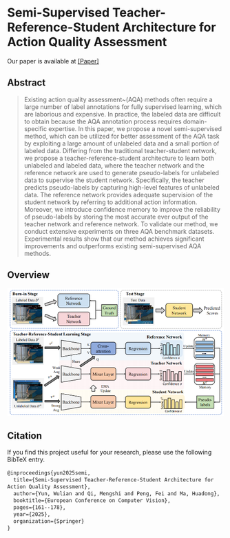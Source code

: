 #  Semi-Supervised Teacher-Reference-Student Architecture for Action Quality Assessment

Our paper is available at [[Paper]](https://arxiv.org/pdf/2303.12332](https://www.ecva.net/papers/eccv_2024/papers_ECCV/papers/09402.pdf))

## Abstract
 
>Existing action quality assessment~(AQA) methods often require a large number of label annotations for fully supervised learning, which are laborious and expensive. In practice, the labeled data are difficult to obtain because the AQA annotation process requires domain-specific expertise. In this paper, we propose a novel semi-supervised method, which can be utilized for better assessment of the AQA task by exploiting a large amount of unlabeled data and a small portion of labeled data. Differing from the traditional teacher-student network, we propose a teacher-reference-student architecture to learn both unlabeled and labeled data, where the teacher network and the reference network are used to generate pseudo-labels for unlabeled data to supervise the student network. Specifically, the teacher predicts pseudo-labels by capturing high-level features of unlabeled data. The reference network provides adequate supervision of the student network by referring to additional action information. Moreover, we introduce confidence memory to improve the reliability of pseudo-labels by storing the most accurate ever output of the teacher network and reference network. To validate our method, we conduct extensive experiments on three AQA benchmark datasets. Experimental results show that our method achieves significant improvements and outperforms existing semi-supervised AQA methods.

## Overview

![img](img/model.png)
 

## Citation
 
If you find this project useful for your research, please use the following BibTeX entry.

```
@inproceedings{yun2025semi,
  title={Semi-Supervised Teacher-Reference-Student Architecture for Action Quality Assessment},
  author={Yun, Wulian and Qi, Mengshi and Peng, Fei and Ma, Huadong},
  booktitle={European Conference on Computer Vision},
  pages={161--178},
  year={2025},
  organization={Springer}
}

```
